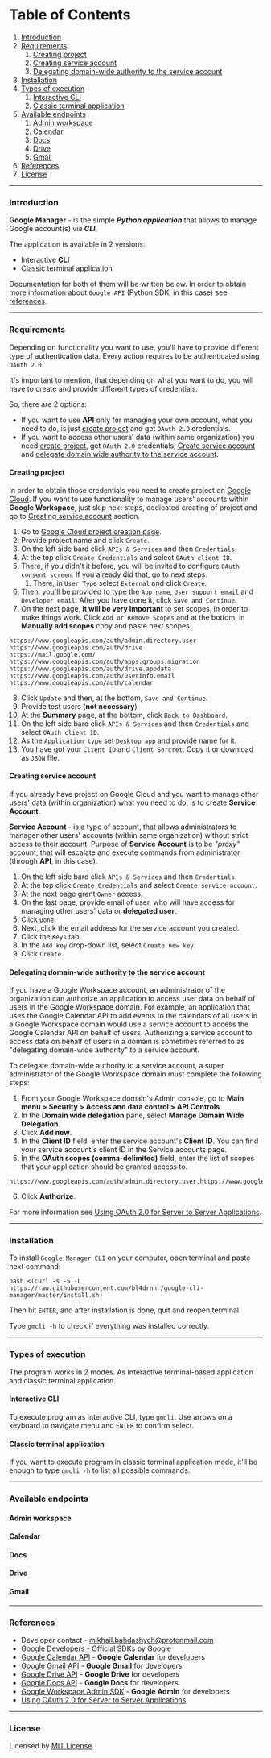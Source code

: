 # Table of Contents
1. [Introduction](#introduction)
2. [Requirements](#requirements)
   1. [Creating project](#creating-project)
   2. [Creating service account](#creating-service-account)
   3. [Delegating domain-wide authority to the service account](#delegating-domain-wide-authority-to-the-service-account)
3. [Installation](#installation)
4. [Types of execution](#types-of-execution)
   1. [Interactive CLI](#interactive-cli)
   2. [Classic terminal application](#classic-terminal-application)
5. [Available endpoints](#available-endpoints)
   1. [Admin workspace](#admin-workspace)
   2. [Calendar](#calendar)
   3. [Docs](#docs)
   4. [Drive](#drive)
   5. [Gmail](#gmail)
6. [References](#references)
7. [License](#license)

---

### Introduction
**Google Manager** - is the simple _**Python application**_ that allows to manage Google account(s) via _**CLI**_. 

The application is available in 2 versions:
- Interactive **CLI**
- Classic terminal application

Documentation for both of them will be written below. In order to obtain more information about 
`Google API` (Python SDK, in this case) see [references](#references).

---

### Requirements 

Depending on functionality you want to use, you'll have to provide different type of authentication data.
Every action requires to be authenticated using `OAuth 2.0`.

It's important to mention, that depending on what you want to do, you will have to create and
provide different types of credentials.

So, there are 2 options:
- If you want to use **API** only for managing your own account, what you need to do, is just [create project](#creating-project) and get `OAuth 2.0` credentials.
- If you want to access other users' data (within same organization) you need [create project](#creating-project), get `OAuth 2.0` credentials, [Create service account](#creating-service-account) and [delegate domain wide authority to the service account](#delegating-domain-wide-authority-to-the-service-account).

#### Creating project

In order to obtain those credentials you need to create project on [Google Cloud](https://console.cloud.google.com/).
If you want to use functionality to manage users' accounts within **Google Workspace**,
just skip next steps, dedicated creating of project and go to [Creating service account](#creating-service-account) section.

1. Go to [Google Cloud project creation page](https://console.cloud.google.com/projectcreate).
2. Provide project name and click `Create`.
3. On the left side bard click `APIs & Services` and then `Credentials`.
4. At the top click `Create Credentials` and select `OAuth client ID`.
5. There, if you didn't it before, you will be invited to configure `OAuth consent screen`. If you already did that, go to next steps.
   1. There, in `User Type` select `External` and click `Create`.
6. Then, you'll be provided to type the `App name`, `User support email` and `Developer email`. After you have done it, click `Save and Continue`.
7. On the next page, **it will be very important** to set scopes, in order to make things work. Click `Add or Remove Scopes` and at the bottom, in **Manually add scopes** copy and paste next scopes.
```
https://www.googleapis.com/auth/admin.directory.user
https://www.googleapis.com/auth/drive
https://mail.google.com/
https://www.googleapis.com/auth/apps.groups.migration
https://www.googleapis.com/auth/drive.appdata
https://www.googleapis.com/auth/userinfo.email
https://www.googleapis.com/auth/calendar
```
8. Click `Update` and then, at the bottom, `Save and Continue`.
9. Provide test users (**not necessary**)
10. At the **Summary** page, at the bottom, click `Back to Dashboard`.
11. On the left side bard click `APIs & Services` and then `Credentials` and select `OAuth client ID`.
12. As the `Application type` set `Desktop app` and provide name for it.
13. You have got your `Client ID` and `Client Sercret`. Copy it or download as `JSON` file.

#### Creating service account

If you already have project on Google Cloud and you want to manage other users' data (within organization)
what you need to do, is to create **Service Account**.

**Service Account** - is a type of account, that allows administrators to manager
other users' accounts (within same organization) without strict access to their account.
Purpose of **Service Account** is to be _"proxy"_ account, that will escalate and execute
commands from administrator (through **API**, in this case).

1. On the left side bard click `APIs & Services` and then `Credentials`.
2. At the top click `Create Credentials` and select `Create service account`.
3. At the next page grant `Owner` access.
4. On the last page, provide email of user, who will have access for managing other users' data or **delegated user**.
5. Click `Done`.
6. Next, click the email address for the service account you created.
7. Click the `Keys` tab.
8. In the `Add key` drop-down list, select `Create new key`.
9. Click `Create`.

#### Delegating domain-wide authority to the service account

If you have a Google Workspace account, an administrator of the organization can authorize an application to access user data on behalf of users in the Google Workspace domain. For example, an application that uses the Google Calendar API to add events to the calendars of all users in a Google Workspace domain would use a service account to access the Google Calendar API on behalf of users. Authorizing a service account to access data on behalf of users in a domain is sometimes referred to as "delegating domain-wide authority" to a service account.

To delegate domain-wide authority to a service account, a super administrator of the Google Workspace domain must complete the following steps:

1. From your Google Workspace domain's Admin console, go to **Main menu > Security > Access and data control > API Controls**.
2. In the **Domain wide delegation** pane, select **Manage Domain Wide Delegation**.
3. Click **Add new**.
4. In the **Client ID** field, enter the service account's **Client ID**. You can find your service account's client ID in the Service accounts page.
5. In the **OAuth scopes (comma-delimited)** field, enter the list of scopes that your application should be granted access to.
```
https://www.googleapis.com/auth/admin.directory.user,https://www.googleapis.com/auth/drive,https://mail.google.com/,https://www.googleapis.com/auth/apps.groups.migration,https://www.googleapis.com/auth/drive.appdata,https://www.googleapis.com/auth/userinfo.email,https://www.googleapis.com/auth/calendar
```
6. Click **Authorize**.

For more information see [Using OAuth 2.0 for Server to Server Applications](https://developers.google.com/identity/protocols/oauth2/service-account).

---

### Installation

To install `Google Manager CLI` on your computer, open terminal and paste next command:

```
bash <(curl -s -S -L https://raw.githubusercontent.com/bl4drnnr/google-cli-manager/master/install.sh)
```

Then hit `ENTER`, and after installation is done, quit and reopen terminal.

Type `gmcli -h` to check if everything was installed correctly. 

---

### Types of execution

The program works in 2 modes. As Interactive terminal-based application and classic terminal application.

#### Interactive CLI

To execute program as Interactive CLI, type `gmcli`. Use arrows on a keyboard to navigate menu and `ENTER` to
confirm select.

#### Classic terminal application

If you want to execute program in classic terminal application mode, it'll be enough to type
`gmcli -h` to list all possible commands.

---

### Available endpoints

#### Admin workspace
#### Calendar
#### Docs
#### Drive
#### Gmail

---

### References

- Developer contact - [mikhail.bahdashych@protonmail.com](mailto:mikhail.bahdashych@protonmail.com)
- [Google Developers](https://developers.google.com/) - Official SDKs by Google
- [Google Calendar API](https://developers.google.com/calendar/api) - **Google Calendar** for developers
- [Google Gmail API](https://developers.google.com/gmail/api) - **Google Gmail** for developers
- [Google Drive API](https://developers.google.com/drive/api) - **Google Drive** for developers
- [Google Docs API](https://developers.google.com/docs/api) - **Google Docs** for developers
- [Google Workspace Admin SDK](https://developers.google.com/admin-sdk) - **Google Admin** for developers
- [Using OAuth 2.0 for Server to Server Applications](https://developers.google.com/identity/protocols/oauth2/service-account)

---

### License

Licensed by [MIT License](LICENSE).

